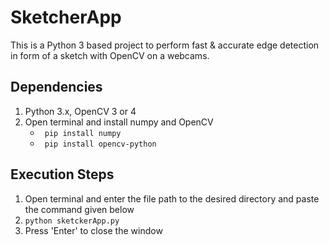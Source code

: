 # SketcherApp
This is a Python 3 based project to perform fast &amp; accurate edge detection in form of a sketch with OpenCV on a webcams.

## Dependencies
1. Python 3.x, OpenCV 3 or 4
2. Open terminal and install numpy and OpenCV
   * ``` pip install numpy```
   * ``` pip install opencv-python```


## Execution Steps
1. Open terminal and enter the file path to the desired directory and paste the command given below
2. ``` python sketckerApp.py ```
3. Press 'Enter' to close the window
